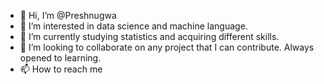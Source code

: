 - 👋 Hi, I’m @Preshnugwa
- 👀 I’m interested in data science and machine language. 
- 🌱 I’m currently studying statistics and acquiring different skills.
- 💞️ I’m looking to collaborate on any project that I can contribute. Always opened to learning.
- 📫 How to reach me 

<!---
Preshnugwa/Preshnugwa is a ✨ special ✨ repository because its `README.md` (this file) appears on your GitHub profile.
You can click the Preview link to take a look at your changes.
--->
